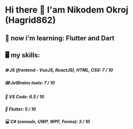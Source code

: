 # Hi there 👋 I'am Nikodem Okroj (Hagrid862)

## 📔 now i'm learning: Flutter and Dart
## 🖥 my skills:
##### 🌐 JS (frontend - VueJS, ReactJS), HTML, CSS: 7 / 10
##### ⌨️ JetBrains tools: 7 / 10
##### 📄 VS Code: 6.5 / 10
##### 📱 Flutter: 5 / 10
##### 💻 C# (console, UWP, WPF, Forms): 3 / 10
